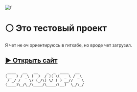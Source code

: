 ![f](https://github.com/user-attachments/assets/7710f5aa-f2b0-4d28-9f11-f67d7e30cc73)

# ⚪ Это тестовый проект
Я чет не оч ориентируюсь в гитхабе, но вроде чет загрузил.

## **[▶ Открыть сайт](https://overkid.github.io/helloWorld/)**

```
 ____   __   __    _  _  ____   __  
(__  ) / _\ (  )  / )( \(  _ \ / _\ 
 / _/ /    \/ (_/\) \/ ( ) __//    \
(____)\_/\_/\____/\____/(__)  \_/\_/
```
